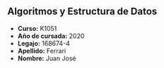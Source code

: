 ## Algoritmos y Estructura de Datos

- **Curso:** K1051
- **Año de cursada:** 2020
- **Legajo:** 168674-4
- **Apellido:** Ferrari
- **Nombre:** Juan José

